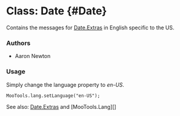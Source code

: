Class: Date {#Date}
=====================================

Contains the messages for [Date.Extras][] in English specific to the US.

### Authors

* Aaron Newton

### Usage

Simply change the language property to *en-US*.

	MooTools.lang.setLanguage("en-US");

See also: [Date.Extras][] and [MooTools.Lang][]

[FormValidator]: http://www.mootools.net/more/docs/Forms/FormValidator#FormValidator
[Date.Extras]: http://www.mootools.net/more/docs/Native/Date.Extras